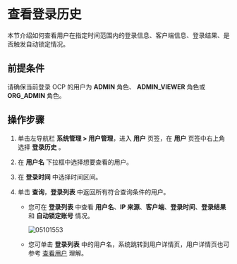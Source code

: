 # 查看登录历史

本节介绍如何查看用户在指定时间范围内的登录信息、客户端信息、登录结果、是否触发自动锁定情况。

## 前提条件

请确保当前登录 OCP 的用户为 **ADMIN** 角色、 **ADMIN_VIEWER** 角色或 **ORG_ADMIN** 角色。

## 操作步骤

1. 单击左导航栏 **系统管理 > 用户管理**，进入 **用户** 页签，在 **用户** 页签中右上角选择 **登录历史** 。

2. 在 **用户名** 下拉框中选择想要查看的用户。

3. 在 **登录时间** 中选择时间区间。

4. 单击 **查询**，**登录列表** 中返回所有符合查询条件的用户。

   * 您可在 **登录列表** 中查看 **用户名**、**IP 来源**、**客户端**、**登录时间**、**登录结果** 和 **自动锁定账号** 情况。

      ![05101553](https://obbusiness-private.oss-cn-shanghai.aliyuncs.com/doc/img/ocp/434/12091440.png)

   * 您可单击 **登录列表** 中的用户名，系统跳转到用户详情页，用户详情页也可参考 [查看用户](300.view-the-user-details-page.md) 理解。
